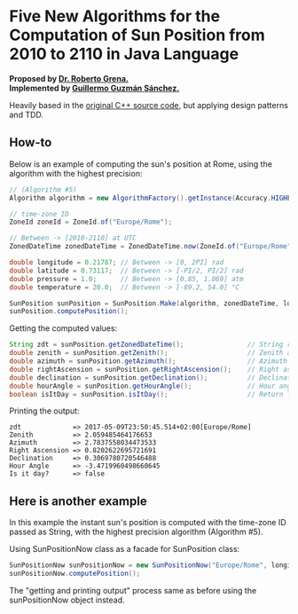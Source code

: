 # Five New Algorithms for the Computation of Sun Position from 2010 to 2110 in Java Language  
**Proposed by [Dr. Roberto Grena.](https://www.researchgate.net/profile/Roberto_Grena)**  
**Implemented by [Guillermo Guzmán Sánchez.](https://plus.google.com/u/0/+GuillermoGuzmánSánchez)**

Heavily based in the [original C++ source code](http://www.solaritaly.enea.it/StrSunPosition/SunPositionEn.php), but applying design patterns and TDD.  

## How-to
Below is an example of computing the sun's position at Rome, using the algorithm with the highest precision:
```java
// (Algorithm #5)
Algorithm algorithm = new AlgorithmFactory().getInstance(Accuracy.HIGHEST); 

// time-zone ID
ZoneId zoneId = ZoneId.of("Europe/Rome");

// Between -> [2010-2110] at UTC
ZonedDateTime zonedDateTime = ZonedDateTime.now(ZoneId.of("Europe/Rome")); 

double longitude = 0.21787; // Between -> [0, 2PI] rad
double latitude = 0.73117;  // Between -> [-PI/2, PI/2] rad
double pressure = 1.0;      // Between -> [0.85, 1.069] atm
double temperature = 20.0;  // Between -> [-89.2, 54.0] °C

SunPosition sunPosition = SunPosition.Make(algorithm, zonedDateTime, longitude, latitude, pressure, temperature);
sunPosition.computePosition();
```
Getting the computed values:
```java
String zdt = sunPosition.getZonedDateTime();                // String representation of zonedDateTime
double zenith = sunPosition.getZenith();                    // Zenith angle -> [0,PI] rad
double azimuth = sunPosition.getAzimuth();                  // Azimuth angle -> [-PI,PI] rad
double rightAscension = sunPosition.getRightAscension();    // Right ascension -> [0,2PI] rad
double declination = sunPosition.getDeclination();          // Declination -> [-PI/2, PI/2] rad
double hourAngle = sunPosition.getHourAngle();              // Hour angle -> [-PI,PI] rad
boolean isItDay = sunPosition.isItDay();                    // Return True if the sun is above the horizon
```
Printing the output:
```console
zdt             => 2017-05-09T23:50:45.514+02:00[Europe/Rome]
Zenith          => 2.059485464176653
Azimuth         => 2.7837558034473533
Right Ascension => 0.8202622695721691
Declination     => 0.3069780720546488
Hour Angle      => -3.4719960498660645
Is it day?      => false
```
## Here is another example
In this example the instant sun's position is computed with the time-zone ID passed as String, with the highest precision algorithm (Algorithm #5).  

Using SunPositionNow class as a facade for SunPosition class:
```java
SunPositionNow sunPositionNow = new SunPositionNow("Europe/Rome", longitude, latitude, pressure, temperature);
sunPositionNow.computePosition();
```
The "getting and printing output" process same as before using the sunPositionNow object instead.

